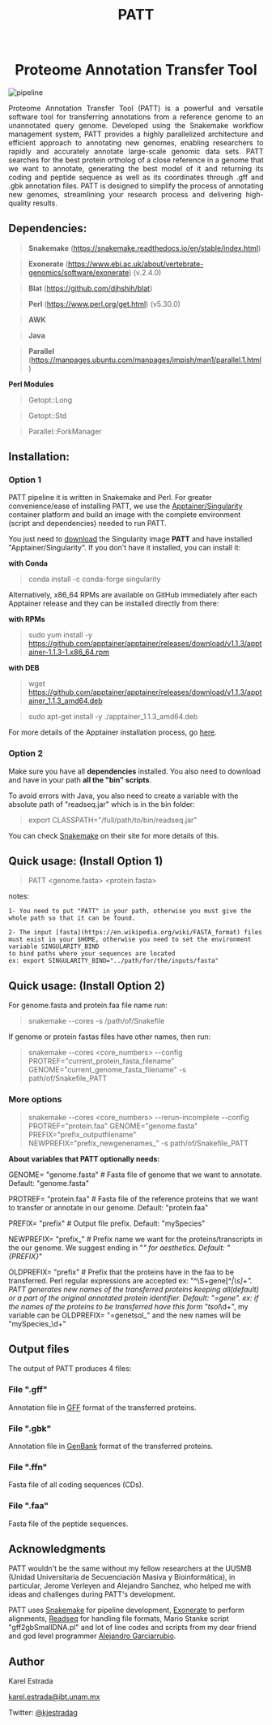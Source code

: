 <!--- <div align="center">
  <h1>${\color{brown}PATT}$</h1>
  <h1>${{\color{red}P}roteome\ {\color{red}A}nnotation\ {\color{red}T}ransfer\ {\color{red}T}ool}$</h1>
</div> --->

<div align="center">
  <h1>PATT</h1>
  <h1>Proteome Annotation Transfer Tool</h1>
</div>

![pipeline](https://user-images.githubusercontent.com/43998702/218341198-6ab0f54c-c842-43bc-9a05-7c53cf014147.png)

<div align="justify">
Proteome Annotation Transfer Tool (PATT) is a powerful and versatile software tool for transferring annotations from a reference genome to an unannotated query genome. Developed using the Snakemake workflow management system, PATT provides a highly parallelized architecture and efficient approach to annotating new genomes, enabling researchers to rapidly and accurately annotate large-scale genomic data sets.
PATT searches for the best protein ortholog of a close reference in a genome that we want to annotate, generating the best model of it and returning its coding and peptide sequence as well as its coordinates through .gff and .gbk annotation files.
PATT is designed to simplify the process of annotating new genomes, streamlining your research process and delivering high-quality results.
</div>

## Dependencies:

> **Snakemake** (https://snakemake.readthedocs.io/en/stable/index.html)

> **Exonerate** (https://www.ebi.ac.uk/about/vertebrate-genomics/software/exonerate) (v.2.4.0)

> **Blat** (https://github.com/djhshih/blat)

> **Perl** (https://www.perl.org/get.html) (v5.30.0)

> **AWK**

> **Java**

> **Parallel** (https://manpages.ubuntu.com/manpages/impish/man1/parallel.1.html)

**Perl Modules**

>  Getopt::Long

>  Getopt::Std

>  Parallel::ForkManager

## Installation:

### Option 1

PATT pipeline it is written in Snakemake and Perl. For greater convenience/ease of installing PATT, we use the [Apptainer/Singularity](https://apptainer.org/) container platform and build an image with the complete environment (script and dependencies) needed to run PATT.

You just need to [download](https://figshare.com/ndownloader/files/37939014) the Singularity image **PATT** and have installed "Apptainer/Singularity". If you don't have it installed, you can install it:

**with Conda** 
>  conda install -c conda-forge singularity 

Alternatively, x86_64 RPMs are available on GitHub immediately after each Apptainer release and they can be installed directly from there:

**with RPMs**
>  sudo yum install -y https://github.com/apptainer/apptainer/releases/download/v1.1.3/apptainer-1.1.3-1.x86_64.rpm

**with DEB**
>  wget https://github.com/apptainer/apptainer/releases/download/v1.1.3/apptainer_1.1.3_amd64.deb

>  sudo apt-get install -y ./apptainer_1.1.3_amd64.deb

For more details of the Apptainer installation process, go [here](https://apptainer.org/docs/admin/main/installation.html).

### Option 2

Make sure you have all **dependencies** installed.
You also need to download and have in your path **all the "bin" scripts**.

To avoid errors with Java, you also need to create a variable with the absolute path of "readseq.jar" which is in the bin folder:
>  export CLASSPATH="/full/path/to/bin/readseq.jar"

You can check [Snakemake](https://snakemake.readthedocs.io/en/stable/getting_started/installation.html) on their site for more details of this.

## Quick usage: (Install Option 1)
  > PATT <genome.fasta> <protein.fasta>

  notes:
 
    1- You need to put "PATT" in your path, otherwise you must give the whole path so that it can be found.

    2- The input [fasta](https://en.wikipedia.org/wiki/FASTA_format) files must exist in your $HOME, otherwise you need to set the environment variable SINGULARITY_BIND
    to bind paths where your sequences are located
    ex: export SINGULARITY_BIND="../path/for/the/inputs/fasta"

## Quick usage: (Install Option 2)

For genome.fasta and protein.faa file name run:
  > snakemake --cores <number of threads> -s /path/of/Snakefile

If genome or protein fastas files have other names, then run:
  > snakemake --cores <core_numbers> --config PROTREF="current_protein_fasta_filename" GENOME="current_genome_fasta_filename" -s path/of/Snakefile_PATT

### More options

  > snakemake --cores <core_numbers> --rerun-incomplete --config PROTREF="protein.faa" GENOME="genome.fasta" PREFIX="prefix_outputfilename" NEWPREFIX="prefix_newgenenames_" -s path/of/Snakefile_PATT

  **About variables that PATT optionally needs:**
  
  GENOME= "genome.fasta" # Fasta file of genome that we want to annotate. Default: "genome.fasta"
  
  PROTREF= "protein.faa" # Fasta file of the reference proteins that we want to transfer or annotate in our genome. Default: "protein.faa"
  
  PREFIX= "prefix" # Output file prefix. Default: "mySpecies"
  
  NEWPREFIX= "prefix_" # Prefix name we want for the proteins/transcripts in the our genome. We suggest ending in "_" for aesthetics. Default: "{PREFIX}_"
  
  OLDPREFIX= "prefix" # Prefix that the proteins have in the faa to be transferred. Perl regular expressions are accepted ex: "^\S+gene[^_|\s]+". PATT generates new names of the transferred proteins keeping all(default) or a part of the original annotated protein identifier. Default: "=gene". ex: if the names of the proteins to be transferred have this form "tsol_\d+", my variable can be OLDPREFIX= "=genetsol_" and the new names will be "mySpecies_\d+"

## Output files

The output of PATT produces 4 files:

### File "<prefix>.gff"

Annotation file in [GFF](https://www.ensembl.org/info/website/upload/gff.html#fields) format of the transferred proteins.

### File "<prefix>.gbk"

Annotation file in [GenBank](https://www.ncbi.nlm.nih.gov/Sitemap/samplerecord.html) format of the transferred proteins.
  
### File "<prefix>.ffn"

Fasta file of all coding sequences (CDs).
  
### File "<prefix>.faa"

<p align="justify">
Fasta file of the peptide sequences.
</p>

## Acknowledgments

PATT wouldn't be the same without my fellow researchers at the UUSMB (Unidad Universitaria de Secuenciación Masiva y Bioinformática), in particular, Jerome Verleyen and Alejandro Sanchez, who helped me with ideas and challenges during PATT's development.

PATT uses [Snakemake](https://snakemake.readthedocs.io/en/stable/index.html) for pipeline development, [Exonerate](https://www.ebi.ac.uk/about/vertebrate-genomics/software/exonerate) to perform alignments, [Readseq](https://currentprotocols.onlinelibrary.wiley.com/doi/full/10.1002/0471250953.bia01es00) for handling file formats, Mario Stanke script "gff2gbSmallDNA.pl" and lot of line codes and scripts from my dear friend and god level programmer [Alejandro Garciarrubio](https://github.com/agarrubio).

## Author

  Karel Estrada

  karel.estrada@ibt.unam.mx

  Twitter: [@kjestradag](https://twitter.com/kjestradag) 
